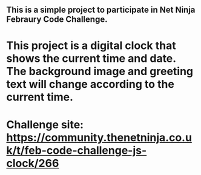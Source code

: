 ## This is a simple project to participate in Net Ninja Febraury Code Challenge.

# This project is a digital clock that shows the current time and date. The background image and greeting text will change according to the current time.

# Challenge site: https://community.thenetninja.co.uk/t/feb-code-challenge-js-clock/266